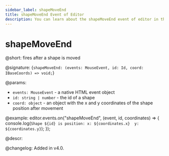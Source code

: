 ```yaml
---
sidebar_label: shapeMoveEnd
title: shapeMoveEnd Event of Editor
description: You can learn about the shapeMoveEnd event of editor in the documentation of the DHTMLX JavaScript Diagram library. Browse developer guides and API reference, try out code examples and live demos, and download a free 30-day evaluation version of DHTMLX Diagram.
---
```


# shapeMoveEnd

@short: fires after a shape is moved

@signature: {`shapeMoveEnd: (events: MouseEvent, id: Id, coord: IBaseCoords) => void;`}

@params:
- `events: MouseEvent` - a native HTML event object
- `id: string | number` - the id of a shape
- `coord: object` - an object with the x and y coordinates of the shape position after movement

@example:
editor.events.on("shapeMoveEnd", (event, id, coordinates) => {
    console.log(`
        Shape ${id} is position:
            x: ${coordinates.x} 
            y: ${coordinates.y}
    `);
});

@descr:

@changelog:
Added in v4.0.
